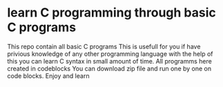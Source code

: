 # learn C programming through basic C programs
This repo contain all basic C programs
This is usefull for you if have privious knowledge of any other programming language
with the help of this you can learn C syntax in small amount of time.
All programms here created in codeblocks
You can download zip file and run one by one on code blocks.
Enjoy and learn
